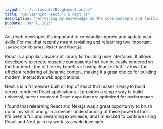 ```yaml
---
layout: "../../layouts/BlogLayout.astro"
title: "Re-learning React.js & Next.js"
description: "refreshing my knoweledge on the core concepts and familiarizing myself with any update or change that have occured since the last time i worked with them."
pubDate: "Jan 7, 2023"
---
```



As a web developer, it's important to constantly improve and update your skills. For me, that recently meant revisiting and relearning two important JavaScript libraries: React and Next.js.

React is a popular JavaScript library for building user interfaces. It allows developers to create reusable components that can be easily rendered on the frontend. One of the key benefits of using React is that it allows for efficient rendering of dynamic content, making it a great choice for building modern, interactive web applications.

Next.js is a framework built on top of React that makes it easy to build server-rendered React applications. It provides a simple way to build universal, server-rendered React apps that are optimized for performance.

I found that relearning React and Next.js was a great opportunity to brush up on my skills and gain a deeper understanding of these powerful tools. It's been a fun and rewarding experience, and I'm excited to continue using React and Next.js in my work as a web developer.